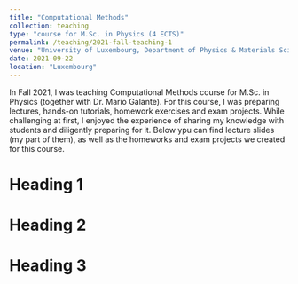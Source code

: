 ```yaml
---
title: "Computational Methods"
collection: teaching
type: "course for M.Sc. in Physics (4 ECTS)"
permalink: /teaching/2021-fall-teaching-1
venue: "University of Luxembourg, Department of Physics & Materials Science"
date: 2021-09-22
location: "Luxembourg"
---
```


In Fall 2021, I was teaching Computational Methods course for M.Sc. in Physics (together with Dr. Mario Galante). For this course, I was preparing lectures, hands-on tutorials, homework exercises and exam projects. While challenging at first, I enjoyed the experience of sharing my knowledge with students and diligently preparing for it. Below ypu can find lecture slides (my part of them), as well as the homeworks and exam projects we created for this course.

Heading 1
======

Heading 2
======

Heading 3
======
